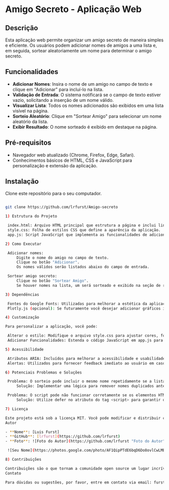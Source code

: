 # Amigo Secreto - Aplicação Web

## Descrição

Esta aplicação web permite organizar um amigo secreto de maneira simples e eficiente. Os usuários podem adicionar nomes de amigos a uma lista e, em seguida, sortear aleatoriamente um nome para determinar o amigo secreto.

## Funcionalidades

- **Adicionar Nomes**: Insira o nome de um amigo no campo de texto e clique em "Adicionar" para incluí-lo na lista.
- **Validação de Entrada**: O sistema notificará se o campo de texto estiver vazio, solicitando a inserção de um nome válido.
- **Visualizar Lista**: Todos os nomes adicionados são exibidos em uma lista visível na página.
- **Sorteio Aleatório**: Clique em "Sortear Amigo" para selecionar um nome aleatório da lista.
- **Exibir Resultado**: O nome sorteado é exibido em destaque na página.

## Pré-requisitos

- Navegador web atualizado (Chrome, Firefox, Edge, Safari).
- Conhecimentos básicos de HTML, CSS e JavaScript para personalização e extensão da aplicação.

## Instalação

Clone este repositório para o seu computador.
   ```bash

   git clone https://github.com/lrfurst/Amigo-secreto

1) Estrutura do Projeto

    index.html: Arquivo HTML principal que estrutura a página e inclui links para os arquivos CSS e JavaScript.
    style.css: Folha de estilos CSS que define a aparência da aplicação.
    app.js: Script JavaScript que implementa as funcionalidades de adicionar nomes, validar entradas e realizar o sorteio.

2) Como Executar

    Adicionar nomes:
        Digite o nome do amigo no campo de texto.
        Clique no botão "Adicionar".
        Os nomes válidos serão listados abaixo do campo de entrada.

    Sortear amigo secreto:
        Clique no botão "Sortear Amigo".
        Se houver nomes na lista, um será sorteado e exibido na seção de resultados.

3) Dependências

    Fontes do Google Fonts: Utilizadas para melhorar a estética da aplicação (Inter e Merriweather).
    Plotly.js (opcional): Se futuramente você desejar adicionar gráficos interativos para visualização de dados.

4) Customização

Para personalizar a aplicação, você pode:

    Alterar o estilo: Modifique o arquivo style.css para ajustar cores, fontes e disposição dos elementos.
    Adicionar Funcionalidades: Estenda o código JavaScript em app.js para incluir novas funcionalidades, como limpar a lista ou adicionar categorias ao sorteio.

5) Acessibilidade

    Atributos ARIA: Incluídos para melhorar a acessibilidade e usabilidade por dispositivos assistivos.
    Alertas: Utilizados para fornecer feedback imediato ao usuário em caso de entradas inválidas.

6) Potenciais Problemas e Soluções

    Problema: O sorteio pode incluir o mesmo nome repetidamente se a lista tiver entradas duplicadas.
        Solução: Implementar uma lógica para remover nomes duplicados antes do sorteio.

    Problema: O script pode não funcionar corretamente se os elementos HTML não forem carregados antes da execução do JavaScript.
        Solução: Utilize defer no atributo do tag <script> para garantir que o script seja executado após o carregamento do HTML.

7) Licença

Este projeto está sob a licença MIT. Você pode modificar e distribuir conforme necessário, desde que o aviso de copyright seja mantido.
Autor

- **Nome**: [Luis Furst]
- **GitHub**: [lrfurst](https://github.com/lrfurst)
- **Foto**: ![Foto do Autor](https://github.com/lrfurst "Foto do Autor")

    ![Seu Nome](https://photos.google.com/photo/AF1QipPTdE6bqD6Do8ovlCwLMBcweiiz3ZDv8uKFNhBk.jpeg"Foto do Autor")

8) Contribuições

Contribuições são o que tornam a comunidade open source um lugar incrível para aprender, inspirar e criar. Qualquer contribuição para este projeto é muito bem-vinda!
Contato

Para dúvidas ou sugestões, por favor, entre em contato via email: furst.luis@email.com.
